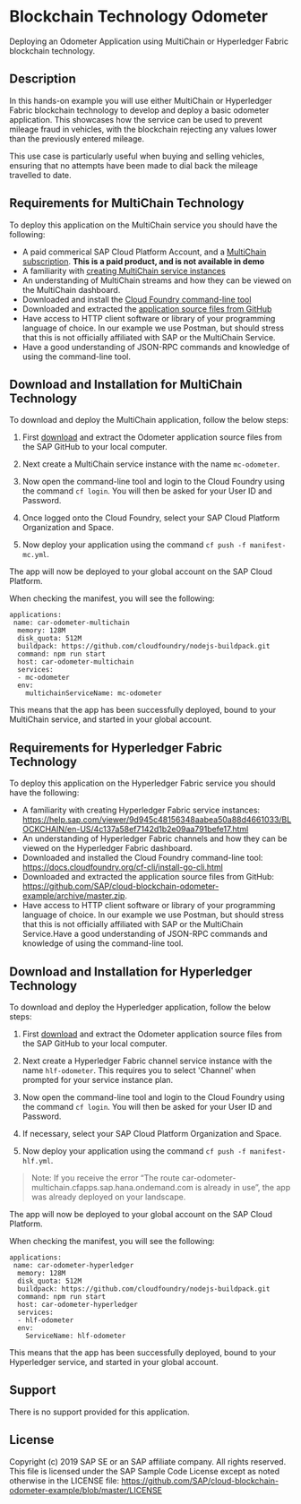 # Blockchain Technology Odometer

Deploying an Odometer Application using MultiChain or Hyperledger Fabric blockchain technology.

## Description

In this hands-on example you will use either MultiChain or Hyperledger Fabric blockchain technology to develop and deploy a basic odometer application. This showcases how the service can be used to prevent mileage fraud in vehicles, with the blockchain rejecting any values lower than the previously entered mileage. 

This use case is particularly useful when buying and selling vehicles, ensuring that no attempts have been made to dial back the mileage travelled to date.

## Requirements for MultiChain Technology 

To deploy this application on the MultiChain service you should have the following:
- A paid commerical SAP Cloud Platform Account, and a [MultiChain subscription](https://github.com/SAP/cloud-blockchain-odometer-example/archive/master.zip).  **This is a paid product, and is not available in demo**
- A familiarity with [creating MultiChain service instances](https://help.sap.com/viewer/15cb4580694c4d119793f0d3e9b8a32b/BLOCKCHAIN/en-US/0183c6479c47427ab6257bd37ab8bee3.html)
- An understanding of MultiChain streams and how they can be viewed on the MultiChain dashboard. 
- Downloaded and install the [Cloud Foundry command-line tool](https://docs.cloudfoundry.org/cf-cli/install-go-cli.html)
- Downloaded and extracted the [application source files from GitHub](https://github.com/SAP/cloud-blockchain-odometer-example/archive/master.zip)
- Have access to HTTP client software or library of your programming language of choice. In our example we use Postman, but should stress that this is not officially affiliated with SAP or the MultiChain Service.
- Have a good understanding of JSON-RPC commands and knowledge of using the command-line tool.

## Download and Installation for MultiChain Technology

To download and deploy the MultiChain application, follow the below steps:

1. First [download](https://github.com/SAP/cloud-blockchain-odometer-example/archive/master.zip) and extract the Odometer application source files from the SAP GitHub to your local computer.

2. Next create a MultiChain service instance with the name `mc-odometer`.

3. Now open the command-line tool and login to the Cloud Foundry using the command `cf login`. You will then be asked for your User ID and Password.

4. Once logged onto the Cloud Foundry, select your SAP Cloud Platform Organization and Space.

5. Now deploy your application using the command `cf push -f manifest-mc.yml`.

The app will now be deployed to your global account on the SAP Cloud Platform. 

When checking the manifest, you will see the following:

```
applications:
 name: car-odometer-multichain
  memory: 128M
  disk_quota: 512M
  buildpack: https://github.com/cloudfoundry/nodejs-buildpack.git
  command: npm run start
  host: car-odometer-multichain
  services:
  - mc-odometer
  env:
    multichainServiceName: mc-odometer
```

This means that the app has been successfully deployed, bound to your MultiChain service, and started in your global account.
 
## Requirements for Hyperledger Fabric Technology 

To deploy this application on the Hyperledger Fabric service you should have the following:
- A familiarity with creating Hyperledger Fabric service instances: https://help.sap.com/viewer/9d945c48156348aabea50a88d4661033/BLOCKCHAIN/en-US/4c137a58ef7142d1b2e09aa791befe17.html
- An understanding of Hyperledger Fabric channels and how they can be viewed on the Hyperledger Fabric dashboard. 
- Downloaded and installed the Cloud Foundry command-line tool: https://docs.cloudfoundry.org/cf-cli/install-go-cli.html
- Downloaded and extracted the application source files from GitHub: https://github.com/SAP/cloud-blockchain-odometer-example/archive/master.zip.  
- Have access to HTTP client software or library of your programming language of choice. In our example we use Postman, but should stress that this is not officially affiliated with SAP or the MultiChain Service.Have a good understanding of JSON-RPC commands and knowledge of using the command-line tool.

## Download and Installation for Hyperledger Technology

To download and deploy the Hyperledger application, follow the below steps:

1. First [download](https://github.com/SAP/cloud-blockchain-odometer-example/archive/master.zip) and extract the Odometer application source files from the SAP GitHub to your local computer. 

2. Next create a Hyperledger Fabric channel service instance with the name `hlf-odometer`. This requires you to select 'Channel' when prompted for your service instance plan. 

3. Now open the command-line tool and login to the Cloud Foundry using the command `cf login`. You will then be asked for your User ID and Password.

4. If necessary, select your SAP Cloud Platform Organization and Space.  

5. Now deploy your application using the command `cf push -f manifest-hlf.yml`.

> Note: If you receive the error “The route car-odometer-multichain.cfapps.sap.hana.ondemand.com is already in use”, the app was already deployed on your landscape.

The app will now be deployed to your global account on the SAP Cloud Platform. 

When checking the manifest, you will see the following:

```
applications:
 name: car-odometer-hyperledger
  memory: 128M
  disk_quota: 512M
  buildpack: https://github.com/cloudfoundry/nodejs-buildpack.git
  command: npm run start
  host: car-odometer-hyperledger
  services:
  - hlf-odometer
  env:
    ServiceName: hlf-odometer
```

This means that the app has been successfully deployed, bound to your Hyperledger service, and started in your global account.

## Support

There is no support provided for this application.

## License

Copyright (c) 2019 SAP SE or an SAP affiliate company. All rights reserved.
This file is licensed under the SAP Sample Code License except as noted otherwise in the LICENSE file: https://github.com/SAP/cloud-blockchain-odometer-example/blob/master/LICENSE
